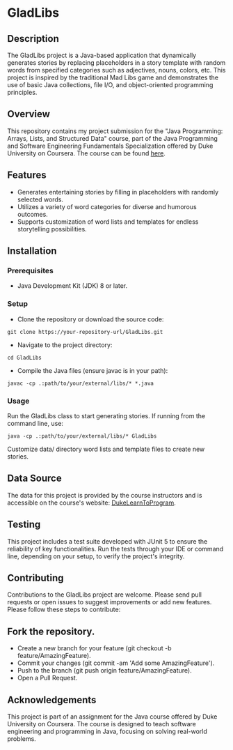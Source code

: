 # GladLibs

## Description
The GladLibs project is a Java-based application that dynamically generates stories by replacing placeholders in a story template with random words from specified categories such as adjectives, nouns, colors, etc. This project is inspired by the traditional Mad Libs game and demonstrates the use of basic Java collections, file I/O, and object-oriented programming principles.

## Overview
This repository contains my project submission for the "Java Programming: Arrays, Lists, and Structured Data" course, part of the Java Programming and Software Engineering Fundamentals Specialization offered by Duke University on Coursera. The course can be found [here](https://www.coursera.org/learn/java-programming).

## Features
- Generates entertaining stories by filling in placeholders with randomly selected words.
- Utilizes a variety of word categories for diverse and humorous outcomes.
- Supports customization of word lists and templates for endless storytelling possibilities.

## Installation
### Prerequisites
- Java Development Kit (JDK) 8 or later.
### Setup
- Clone the repository or download the source code:
```
git clone https://your-repository-url/GladLibs.git
```
- Navigate to the project directory:
```
cd GladLibs
```
- Compile the Java files (ensure javac is in your path):
```
javac -cp .:path/to/your/external/libs/* *.java
```
### Usage
Run the GladLibs class to start generating stories. If running from the command line, use:
```
java -cp .:path/to/your/external/libs/* GladLibs
```
Customize data/ directory word lists and template files to create new stories.

## Data Source
The data for this project is provided by the course instructors and is accessible on the course's website: [DukeLearnToProgram](https://www.dukelearntoprogram.com/course3/files.php).

## Testing
This project includes a test suite developed with JUnit 5 to ensure the reliability of key functionalities. Run the tests through your IDE or command line, depending on your setup, to verify the project's integrity.

## Contributing
Contributions to the GladLibs project are welcome. Please send pull requests or open issues to suggest improvements or add new features. Please follow these steps to contribute:

## Fork the repository.
- Create a new branch for your feature (git checkout -b feature/AmazingFeature).
- Commit your changes (git commit -am 'Add some AmazingFeature').
- Push to the branch (git push origin feature/AmazingFeature).
- Open a Pull Request.

## Acknowledgements
This project is part of an assignment for the Java course offered by Duke University on Coursera. The course is designed to teach software engineering and programming in Java, focusing on solving real-world problems.
